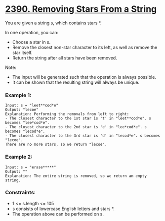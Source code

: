 # [2390. Removing Stars From a String][question-link]

You are given a string s, which contains stars *.

In one operation, you can:
* Choose a star in s.
* Remove the closest non-star character to its left, as well as remove the star itself.
* Return the string after all stars have been removed.

Note:
* The input will be generated such that the operation is always possible.
* It can be shown that the resulting string will always be unique.

### Example 1:
```text
Input: s = "leet**cod*e"
Output: "lecoe"
Explanation: Performing the removals from left to right:
- The closest character to the 1st star is 't' in "leet**cod*e". s becomes "lee*cod*e".
- The closest character to the 2nd star is 'e' in "lee*cod*e". s becomes "lecod*e".
- The closest character to the 3rd star is 'd' in "lecod*e". s becomes "lecoe".
There are no more stars, so we return "lecoe".
```

### Example 2:
```text
Input: s = "erase*****"
Output: ""
Explanation: The entire string is removed, so we return an empty string.
```

### Constraints:

* 1 <= s.length <= 105
* s consists of lowercase English letters and stars *.
* The operation above can be performed on s.

[question-link]: https://leetcode.com/problems/removing-stars-from-a-string/?envType=study-plan-v2&envId=leetcode-75